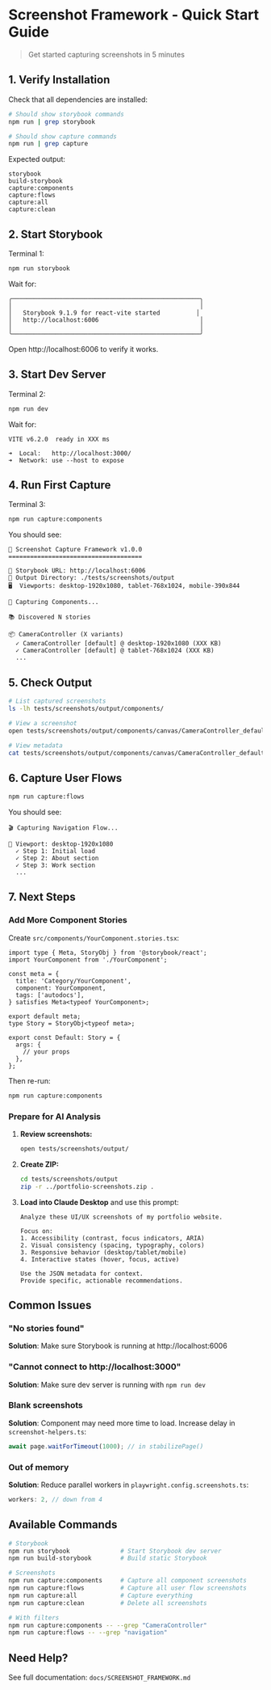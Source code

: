 # Screenshot Framework - Quick Start Guide

> Get started capturing screenshots in 5 minutes

## 1. Verify Installation

Check that all dependencies are installed:

```bash
# Should show storybook commands
npm run | grep storybook

# Should show capture commands
npm run | grep capture
```

Expected output:
```
storybook
build-storybook
capture:components
capture:flows
capture:all
capture:clean
```

## 2. Start Storybook

Terminal 1:
```bash
npm run storybook
```

Wait for:
```
╭────────────────────────────────────────────────────╮
│                                                    │
│   Storybook 9.1.9 for react-vite started          │
│   http://localhost:6006                            │
│                                                    │
╰────────────────────────────────────────────────────╯
```

Open http://localhost:6006 to verify it works.

## 3. Start Dev Server

Terminal 2:
```bash
npm run dev
```

Wait for:
```
VITE v6.2.0  ready in XXX ms

➜  Local:   http://localhost:3000/
➜  Network: use --host to expose
```

## 4. Run First Capture

Terminal 3:
```bash
npm run capture:components
```

You should see:
```
🎨 Screenshot Capture Framework v1.0.0
=====================================

📍 Storybook URL: http://localhost:6006
📁 Output Directory: ./tests/screenshots/output
🖥️  Viewports: desktop-1920x1080, tablet-768x1024, mobile-390x844

📸 Capturing Components...

📚 Discovered N stories

📦 CameraController (X variants)
  ✓ CameraController [default] @ desktop-1920x1080 (XXX KB)
  ✓ CameraController [default] @ tablet-768x1024 (XXX KB)
  ...
```

## 5. Check Output

```bash
# List captured screenshots
ls -lh tests/screenshots/output/components/

# View a screenshot
open tests/screenshots/output/components/canvas/CameraController_default_desktop-1920x1080.png

# View metadata
cat tests/screenshots/output/components/canvas/CameraController_default_desktop-1920x1080.json
```

## 6. Capture User Flows

```bash
npm run capture:flows
```

You should see:
```
🎬 Capturing Navigation Flow...

📱 Viewport: desktop-1920x1080
  ✓ Step 1: Initial load
  ✓ Step 2: About section
  ✓ Step 3: Work section
  ...
```

## 7. Next Steps

### Add More Component Stories

Create `src/components/YourComponent.stories.tsx`:

```tsx
import type { Meta, StoryObj } from '@storybook/react';
import YourComponent from './YourComponent';

const meta = {
  title: 'Category/YourComponent',
  component: YourComponent,
  tags: ['autodocs'],
} satisfies Meta<typeof YourComponent>;

export default meta;
type Story = StoryObj<typeof meta>;

export const Default: Story = {
  args: {
    // your props
  },
};
```

Then re-run:
```bash
npm run capture:components
```

### Prepare for AI Analysis

1. **Review screenshots:**
   ```bash
   open tests/screenshots/output/
   ```

2. **Create ZIP:**
   ```bash
   cd tests/screenshots/output
   zip -r ../portfolio-screenshots.zip .
   ```

3. **Load into Claude Desktop** and use this prompt:

   ```
   Analyze these UI/UX screenshots of my portfolio website.

   Focus on:
   1. Accessibility (contrast, focus indicators, ARIA)
   2. Visual consistency (spacing, typography, colors)
   3. Responsive behavior (desktop/tablet/mobile)
   4. Interactive states (hover, focus, active)

   Use the JSON metadata for context.
   Provide specific, actionable recommendations.
   ```

## Common Issues

### "No stories found"

**Solution**: Make sure Storybook is running at http://localhost:6006

### "Cannot connect to http://localhost:3000"

**Solution**: Make sure dev server is running with `npm run dev`

### Blank screenshots

**Solution**: Component may need more time to load. Increase delay in `screenshot-helpers.ts`:
```typescript
await page.waitForTimeout(1000); // in stabilizePage()
```

### Out of memory

**Solution**: Reduce parallel workers in `playwright.config.screenshots.ts`:
```typescript
workers: 2, // down from 4
```

## Available Commands

```bash
# Storybook
npm run storybook              # Start Storybook dev server
npm run build-storybook        # Build static Storybook

# Screenshots
npm run capture:components     # Capture all component screenshots
npm run capture:flows          # Capture all user flow screenshots
npm run capture:all            # Capture everything
npm run capture:clean          # Delete all screenshots

# With filters
npm run capture:components -- --grep "CameraController"
npm run capture:flows -- --grep "navigation"
```

## Need Help?

See full documentation: `docs/SCREENSHOT_FRAMEWORK.md`
